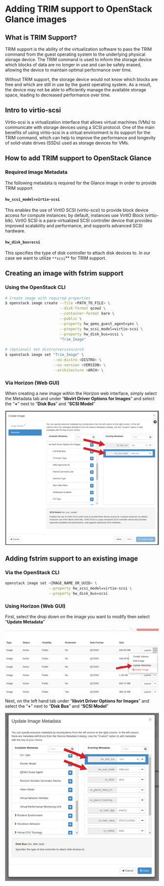 # Adding TRIM support to OpenStack Glance images

## What is TRIM Support?

TRIM support is the ability of the virtualization software to pass the TRIM
command from the guest operating system to the underlying physical storage
device. The TRIM command is used to inform the storage device which blocks
of data are no longer in use and can be safely erased, allowing the device
to maintain optimal performance over time.

Without TRIM support, the storage device would not know which blocks are free
and which are still in use by the guest operating system. As a result, the
device may not be able to efficiently manage the available storage space,
leading to decreased performance over time.

## Intro to virtio-scsi

Virtio-scsi is a virtualization interface that allows virtual machines (VMs)
to communicate with storage devices using a SCSI protocol. One of the main
benefits of using virtio-scsi in a virtual environment is its support for the
TRIM command, which can help to improve the performance and longevity of
solid-state drives (SSDs) used as storage devices for VMs.

## How to add TRIM support to OpenStack Glance

### Required Image Metadata

The following metadata is required for the Glance image in order to provide
TRIM support

#### **`hw_scsi_model=virtio-scsi`**

This enables the use of VirtIO SCSI (virtio-scsi) to provide block device
access for compute instances; by default, instances use VirtIO Block
(virtio-blk). VirtIO SCSI is a para-virtualized SCSI controller device that
provides improved scalability and performance, and supports advanced SCSI hardware.

#### **`hw_disk_bus=scsi`**

This specifies the type of disk controller to attach disk devices to. In our
case we want to utilize `**scsi`** for TRIM support.

## Creating an image with fstrim support

### Using the OpenStack CLI

```bash
# Create image with required properties
$ openstack image create --file <PATH_TO_FILE> \
                         --disk-format qcow2 \
                         --container-format bare \
                         --public \
                         --property hw_qemu_guest_agent=yes \
                         --property hw_scsi_model=virtio-scsi \
                         --property hw_disk_bus=scsi \
                         "Trim_Image"

# (Optional) Set distro/version/arch
$ openstack image set "Trim_Image" \
                      --os-distro <DISTRO> \
                      --os-version <VERSION> \
                      --architecture <ARCH> \
```

### Via Horizon (Web GUI)

When creating a new image within the Horizon web interface, simply select the
Metadata tab and under “**libvirt Driver Options for Images**” and select the
“**+**” next to  “**Disk Bus**” and “**SCSI Model**”

![create-image-metadata.jpg](images/trim-create-image-metadata.jpg)

## Adding fstrim support to an existing image

### Via the OpenStack CLI

```bash
openstack image set <IMAGE_NAME_OR_UUID> \
                    --property hw_scsi_model=virtio-scsi \
                    --property hw_disk_bus=scsi
```

### Using Horizon (Web GUI)

First, select the drop down on the image you want to modify then select
“**Update Metadata**”

![select-update-metadata.jpg](images/trim-select-update-metadata.jpg)

Next, on the left hand tab under “**libvirt Driver Options for Images**” and
select the “**+**” next to  “**Disk Bus**” and “**SCSI Model**”

![update-image-metadata.jpg](images/trim-update-image-metadata.jpg)
